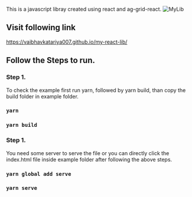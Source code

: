 This is a javascript libray created using react and ag-grid-react.
![MyLib](https://vaibhavkatariya007.github.io/my-react-lib/screen_shot.png)

## Visit following link

https://vaibhavkatariya007.github.io/my-react-lib/

## Follow the Steps to run.

### Step 1.

To check the example first run yarn, followed by yarn build, than copy the build folder in example folder.

### `yarn`

### `yarn build`

### Step 1.

You need some server to serve the file or you can directly click the index.html file inside example folder after following the above steps.

### `yarn global add serve`

### `yarn serve`
